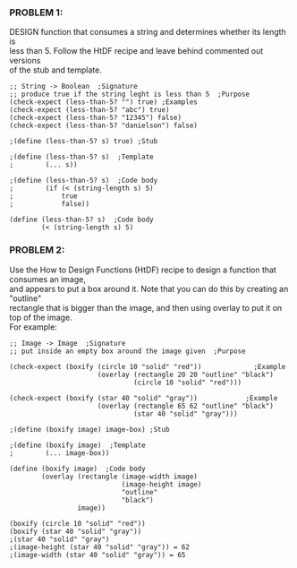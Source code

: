 ### PROBLEM 1:  
DESIGN function that consumes a string and determines whether its length is  
less than 5.  Follow the HtDF recipe and leave behind commented out versions    
of the stub and template.  
```racket
;; String -> Boolean  ;Signature
;; produce true if the string leght is less than 5  ;Purpose
(check-expect (less-than-5? "") true) ;Examples
(check-expect (less-than-5? "abc") true)
(check-expect (less-than-5? "12345") false)
(check-expect (less-than-5? "danielson") false)

;(define (less-than-5? s) true) ;Stub

;(define (less-than-5? s)  ;Template
;        (... s))

;(define (less-than-5? s)  ;Code body
;        (if (< (string-length s) 5)
;            true
;            false))

(define (less-than-5? s)  ;Code body
        (< (string-length s) 5)
```

### PROBLEM 2:  
Use the How to Design Functions (HtDF) recipe to design a function that consumes an image,    
and appears to put a box around it. Note that you can do this by creating an "outline"   
rectangle that is bigger than the image, and then using overlay to put it on top of the image.   
For example:  

```racket
;; Image -> Image  ;Signature
;; put inside an empty box around the image given  ;Purpose

(check-expect (boxify (circle 10 "solid" "red"))             ;Example
                      (overlay (rectangle 20 20 "outline" "black")
                               (circle 10 "solid" "red")))

(check-expect (boxify (star 40 "solid" "gray"))            ;Example
                      (overlay (rectangle 65 62 "outline" "black")
                               (star 40 "solid" "gray")))

;(define (boxify image) image-box) ;Stub

;(define (boxify image)  ;Template
;        (... image-box))

(define (boxify image)  ;Code body
        (overlay (rectangle (image-width image)
                            (image-height image)
                            "outline"
                            "black")
                 image))

(boxify (circle 10 "solid" "red"))   
(boxify (star 40 "solid" "gray"))
;(star 40 "solid" "gray")
;(image-height (star 40 "solid" "gray")) = 62
;(image-width (star 40 "solid" "gray")) = 65
```
